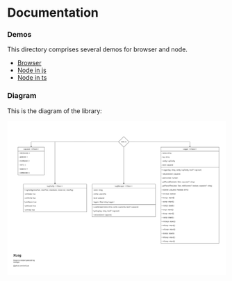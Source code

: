 # Documentation

### Demos

This directory comprises several demos for browser and node.

- [Browser](./demo-browser-js)
- [Node in js](./demo-node-js)
- [Node in ts](./demo-node-ts)


### Diagram

This is the diagram of the library:

![Diagram](diagram.drawio.png)
